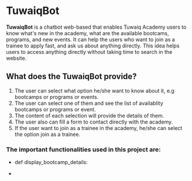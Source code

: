 # TuwaiqBot 

**TuwaiqBot** is a chatbot web-based that enables Tuwaiq Academy users to know what's new in the academy, what are the available bootcams, programs, and new events. It can help the users who want to join as a trainee to apply fast, and ask us about anything directly. 
This idea helps users to access anything directly without taking time to search in the website.


## What does the TuwaiqBot provide?
1. The user can select what option he/she want to know about it, e.g bootcamps or programs or events.
2. The user can select one of them and see the list of availablity bootcamps or programs or event.
3. The content of each selection will provide the details of them.
4. The user also can fill a form to contact directly with the academy.
5. If the user want to join as a trainee in the academy, he/she can select the option join as a trainee.

 
### The important functionalities used in this project are: 
- def display_bootcamp_details:
  
- 

